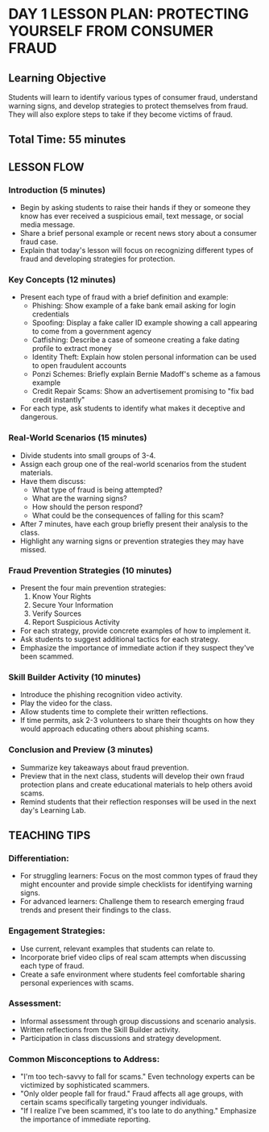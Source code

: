 # DAY 1 LESSON PLAN: PROTECTING YOURSELF FROM CONSUMER FRAUD

## Learning Objective

Students will learn to identify various types of consumer fraud, understand warning signs, and develop strategies to protect themselves from fraud. They will also explore steps to take if they become victims of fraud.

## Total Time: 55 minutes

## LESSON FLOW

### Introduction (5 minutes)

- Begin by asking students to raise their hands if they or someone they know has ever received a suspicious email, text message, or social media message.
- Share a brief personal example or recent news story about a consumer fraud case.
- Explain that today's lesson will focus on recognizing different types of fraud and developing strategies for protection.

### Key Concepts (12 minutes)

- Present each type of fraud with a brief definition and example:
    - Phishing: Show example of a fake bank email asking for login credentials
    - Spoofing: Display a fake caller ID example showing a call appearing to come from a government agency
    - Catfishing: Describe a case of someone creating a fake dating profile to extract money
    - Identity Theft: Explain how stolen personal information can be used to open fraudulent accounts
    - Ponzi Schemes: Briefly explain Bernie Madoff's scheme as a famous example
    - Credit Repair Scams: Show an advertisement promising to "fix bad credit instantly"
- For each type, ask students to identify what makes it deceptive and dangerous.

### Real-World Scenarios (15 minutes)

- Divide students into small groups of 3-4.
- Assign each group one of the real-world scenarios from the student materials.
- Have them discuss:
    - What type of fraud is being attempted?
    - What are the warning signs?
    - How should the person respond?
    - What could be the consequences of falling for this scam?
- After 7 minutes, have each group briefly present their analysis to the class.
- Highlight any warning signs or prevention strategies they may have missed.

### Fraud Prevention Strategies (10 minutes)

- Present the four main prevention strategies:
    1. Know Your Rights
    2. Secure Your Information
    3. Verify Sources
    4. Report Suspicious Activity
- For each strategy, provide concrete examples of how to implement it.
- Ask students to suggest additional tactics for each strategy.
- Emphasize the importance of immediate action if they suspect they've been scammed.

### Skill Builder Activity (10 minutes)

- Introduce the phishing recognition video activity.
- Play the video for the class.
- Allow students time to complete their written reflections.
- If time permits, ask 2-3 volunteers to share their thoughts on how they would approach educating others about phishing scams.

### Conclusion and Preview (3 minutes)

- Summarize key takeaways about fraud prevention.
- Preview that in the next class, students will develop their own fraud protection plans and create educational materials to help others avoid scams.
- Remind students that their reflection responses will be used in the next day's Learning Lab.

## TEACHING TIPS

### Differentiation:

- For struggling learners: Focus on the most common types of fraud they might encounter and provide simple checklists for identifying warning signs.
- For advanced learners: Challenge them to research emerging fraud trends and present their findings to the class.

### Engagement Strategies:

- Use current, relevant examples that students can relate to.
- Incorporate brief video clips of real scam attempts when discussing each type of fraud.
- Create a safe environment where students feel comfortable sharing personal experiences with scams.

### Assessment:

- Informal assessment through group discussions and scenario analysis.
- Written reflections from the Skill Builder activity.
- Participation in class discussions and strategy development.

### Common Misconceptions to Address:

- "I'm too tech-savvy to fall for scams." Even technology experts can be victimized by sophisticated scammers.
- "Only older people fall for fraud." Fraud affects all age groups, with certain scams specifically targeting younger individuals.
- "If I realize I've been scammed, it's too late to do anything." Emphasize the importance of immediate reporting.